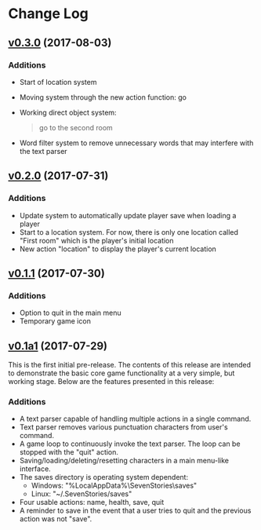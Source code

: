 # Change Log

## [v0.3.0](https://github.com/huntermalm/SevenStories/tree/v0.3.0) (2017-08-03)

### Additions

* Start of location system
* Moving system through the new action function: go
* Working direct object system:

    > go to the second room

* Word filter system to remove unnecessary words that may interfere with the text parser


## [v0.2.0](https://github.com/huntermalm/SevenStories/tree/v0.2.0) (2017-07-31)

### Additions

* Update system to automatically update player save when loading a player
* Start to a location system.  For now, there is only one location called "First room" which is the player's initial location
* New action "location" to display the player's current location


## [v0.1.1](https://github.com/huntermalm/SevenStories/tree/v0.1.1) (2017-07-30)

### Additions

* Option to quit in the main menu
* Temporary game icon

## [v0.1a1](https://github.com/huntermalm/SevenStories/tree/v0.1a1) (2017-07-29)

This is the first initial pre-release.  The contents of this release are intended to demonstrate the basic core game functionality at a very simple, but working stage.  Below are the features presented in this release:

### Additions

* A text parser capable of handling multiple actions in a single command.
* Text parser removes various punctuation characters from user's command.
* A game loop to continuously invoke the text parser.  The loop can be stopped with the "quit" action.
* Saving/loading/deleting/resetting characters in a main menu-like interface.
* The saves directory is operating system dependent:
  * Windows: "%LocalAppData%\SevenStories\saves"
  * Linux: "~/.SevenStories/saves"
* Four usable actions: name, health, save, quit
* A reminder to save in the event that a user tries to quit and the previous action was not "save".
